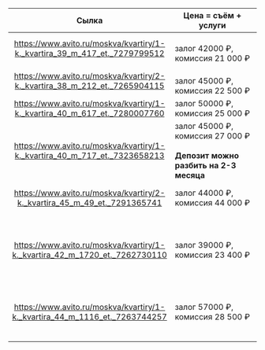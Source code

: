 
|                                    Сылка                                    | Цена = съём + услуги                                                            | площадь | расположение                                                                                   | Комментарии                     |
| :-------------------------------------------------------------------------: | ------------------------------------------------------------------------------- | ------- | ---------------------------------------------------------------------------------------------- | ------------------------------- |
| https://www.avito.ru/moskva/kvartiry/1-k._kvartira_39_m_417_et._7279799512  | <br>залог 42000 ₽, комиссия 21 000 ₽                                            | 39 м²   | Москва, Солнцевский пр-т, 25/2                                                                 | дешево и близко                 |
| https://www.avito.ru/moskva/kvartiry/2-k._kvartira_38_m_212_et._7265904115  | <br>залог 45000 ₽, комиссия 22 500 ₽                                            | 38 м²   | Москва, ул. 50 лет Октября, 1к1                                                                | 2шка говорово                   |
| https://www.avito.ru/moskva/kvartiry/1-k._kvartira_40_m_617_et._7280007760  | залог 50000 ₽, комиссия 25 000 ₽                                                | 40 м²   | Москва, ул. 50 лет Октября, 9к1                                                                | Красивая и  чистая              |
| https://www.avito.ru/moskva/kvartiry/1-k._kvartira_40_m_717_et._7323658213  | залог 45000 ₽, комиссия 27 000 ₽<br><br>**Депозит можно разбить на 2-3 месяца** | 40 м²   | В НАШИХ домах                                                                                  | В НАШИХ домах                   |
|  https://www.avito.ru/moskva/kvartiry/2-k._kvartira_45_m_49_et._7291365741  | залог 44000 ₽, комиссия 44 000 ₽                                                | 45 м²   | Москва, Родниковая ул., 16 (Новопеределкино)                                                   | # 2-к. квартира                 |
| https://www.avito.ru/moskva/kvartiry/1-k._kvartira_42_m_1720_et._7262730110 | залог 39000 ₽, комиссия 23 400 ₽                                                | 42 м²   | Москва, Новомосковский административный округ, поселение Внуковское, ул. Бориса Пастернака, 25 | Рассказовка                     |
| https://www.avito.ru/moskva/kvartiry/1-k._kvartira_44_m_1116_et._7263744257 | залог 57000 ₽, комиссия 28 500 ₽                                                | 44 м²   | Москва, ул. Намёткина, 13к2<br><br>(М. Новые Черемушки)                                        |   <br>Новые Черёмушки11–15 мин. |
|                                                                             |                                                                                 |         |                                                                                                |                                 |
